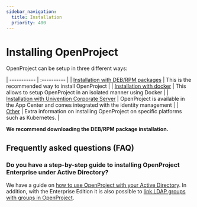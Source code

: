 ```yaml
---
sidebar_navigation:
  title: Installation
  priority: 400
---
```


# Installing OpenProject

OpenProject can be setup in three different ways:

| ----------- | :---------- |
| [Installation with DEB/RPM packages](./packaged) | This is the recommended way to install OpenProject |
| [Installation with docker](./docker) | This allows to setup OpenProject in an isolated manner using Docker |
| [Installation with Univention Corporate Server](./univention) | OpenProject is available in the App Center and comes integrated with the identity management |
| [Other](misc/) | Extra information on installing OpenProject on specific platforms such as Kubernetes. |

**We recommend downloading the DEB/RPM package installation.**

## Frequently asked questions (FAQ)

### Do you have a step-by-step guide to installing OpenProject Enterprise under Active Directory?

We have a guide on [how to use OpenProject with your Active Directory](https://www.openproject.org/help/administration/manage-ldap-authentication/).
In addition, with the Enterprise Edition it is also possible to [link LDAP groups with groups in OpenProject](https://www.openproject.org/help/administration/manage-ldap-authentication/synchronize-ldap-groups/).
